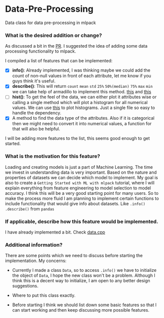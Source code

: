 # Data-Pre-Processing
Data class for data pre-processing in mlpack

### What is the desired addition or change?

As discussed a bit in the [PR](https://github.com/mlpack/examples/pull/137). I suggested the idea of adding some data processing functionality to mlpack. 

I compiled a list of features that can be implemented: 
- [x] **info()**: Already implemented, I was thinking maybe we could add the count of non-null values in front of each attribute, let me know if you guys think it's useful.
- [x] **describe()**: This will return `count` `mean` `std` `25%` `50%(median)` `75%` `max` `min` we can take help of armadillo to implement this method. [this](http://arma.sourceforge.net/docs.html#stats_fns) and [this](http://arma.sourceforge.net/docs.html#running_stat)
- [ ] **hist()**: To get the feel of the data, we can either plot it attributes wise or calling a single method which will plot a histogram for all numerical values. We can use [this](https://github.com/lava/matplotlib-cpp) to plot histograms. Just a single file so easy to handle the dependency. 
- [x] A method to find the data type of the attributes. Also if it is categorical then we might need to convert it into numerical values, a function for that will also be helpful. 

I will be adding more features to the list, this seems good enough to get started.
### What is the motivation for this feature?

Loading and creating models is just a part of Machine Learning. The time we invest in understanding data is very important. Based on the nature and properties of datasets we can decide which model to implement. 
My goal is also to create a `Getting Started with ML with mlpack` tutorial, where I will explain everything from feature engineering to model selection to model accuracy. I think this will be a very good starting point for many users. So to make the process more fluid I am planning to implement certain functions to include functionality that would give info about datasets. Like `.info()` `.describe()` from `pandas`

 
### If applicable, describe how this feature would be implemented.

I have already implemented a bit. Check [data.cpp](https://github.com/heisenbuug/Data-Pre-Processing/blob/main/)

### Additional information?

There are some points which we need to discuss before starting the implementation. My concerns:
* Currently I made a class `Data`, so to access `.info()` we have to initialize the object of `Data`, I hope the new class won't be a problem. Although I think this is a decent way to initialize, I am open to any better design suggestions.

* Where to put this class exactly.

* Before starting I think we should list down some basic features so that I can start working and then keep discussing more possible features.


